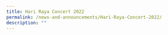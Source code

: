 ```yaml
---
title: Hari Raya Concert 2022
permalink: /news-and-announcements/Hari-Raya-Concert-2022/
description: ""
---
```

